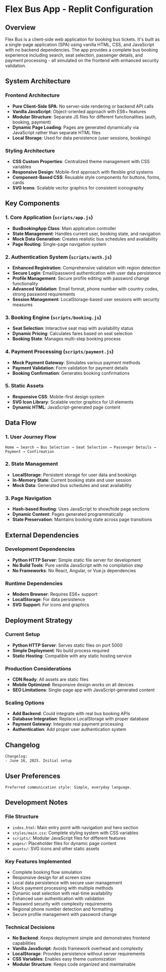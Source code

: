 # Flex Bus App - Replit Configuration

## Overview

Flex Bus is a client-side web application for booking bus tickets. It's built as a single-page application (SPA) using vanilla HTML, CSS, and JavaScript with no backend dependencies. The app provides a complete bus booking experience including search, seat selection, passenger details, and payment processing - all simulated on the frontend with enhanced security validation.

## System Architecture

### Frontend Architecture
- **Pure Client-Side SPA**: No server-side rendering or backend API calls
- **Vanilla JavaScript**: Object-oriented approach with ES6+ features
- **Modular Structure**: Separate JS files for different functionalities (auth, booking, payment)
- **Dynamic Page Loading**: Pages are generated dynamically via JavaScript rather than separate HTML files
- **Local Storage**: Used for data persistence (user sessions, bookings)

### Styling Architecture
- **CSS Custom Properties**: Centralized theme management with CSS variables
- **Responsive Design**: Mobile-first approach with flexible grid systems
- **Component-Based CSS**: Reusable style components for buttons, forms, cards
- **SVG Icons**: Scalable vector graphics for consistent iconography

## Key Components

### 1. Core Application (`scripts/app.js`)
- **BusBookingApp Class**: Main application controller
- **State Management**: Handles current user, booking state, and navigation
- **Mock Data Generation**: Creates realistic bus schedules and availability
- **Page Routing**: Single-page navigation system

### 2. Authentication System (`scripts/auth.js`)
- **Enhanced Registration**: Comprehensive validation with region detection
- **Secure Login**: Email/password authentication with user data persistence
- **Profile Management**: Secure profile editing with password change functionality
- **Advanced Validation**: Email format, phone number with country codes, strong password requirements
- **Session Management**: LocalStorage-based user sessions with security measures

### 3. Booking Engine (`scripts/booking.js`)
- **Seat Selection**: Interactive seat map with availability status
- **Dynamic Pricing**: Calculates fares based on seat selection
- **Booking State**: Manages multi-step booking process

### 4. Payment Processing (`scripts/payment.js`)
- **Mock Payment Gateway**: Simulates various payment methods
- **Payment Validation**: Form validation for payment details
- **Booking Confirmation**: Generates booking confirmations

### 5. Static Assets
- **Responsive CSS**: Mobile-first design system
- **SVG Icon Library**: Scalable vector graphics for UI elements
- **Dynamic HTML**: JavaScript-generated page content

## Data Flow

### 1. User Journey Flow
```
Home → Search → Bus Selection → Seat Selection → Passenger Details → Payment → Confirmation
```

### 2. State Management
- **LocalStorage**: Persistent storage for user data and bookings
- **In-Memory State**: Current booking state and user session
- **Mock Data**: Generated bus schedules and seat availability

### 3. Page Navigation
- **Hash-based Routing**: Uses JavaScript to show/hide page sections
- **Dynamic Content**: Pages generated programmatically
- **State Preservation**: Maintains booking state across page transitions

## External Dependencies

### Development Dependencies
- **Python HTTP Server**: Simple static file server for development
- **No Build Tools**: Pure vanilla JavaScript with no compilation step
- **No Frameworks**: No React, Angular, or Vue.js dependencies

### Runtime Dependencies
- **Modern Browser**: Requires ES6+ support
- **LocalStorage**: For data persistence
- **SVG Support**: For icons and graphics

## Deployment Strategy

### Current Setup
- **Python HTTP Server**: Serves static files on port 5000
- **Simple Deployment**: No build process required
- **Static Hosting**: Compatible with any static hosting service

### Production Considerations
- **CDN Ready**: All assets are static files
- **Mobile Optimized**: Responsive design works on all devices
- **SEO Limitations**: Single-page app with JavaScript-generated content

### Scaling Options
- **Add Backend**: Could integrate with real bus booking APIs
- **Database Integration**: Replace LocalStorage with proper database
- **Payment Gateway**: Integrate real payment processing
- **Authentication**: Add proper user authentication system

## Changelog

```
Changelog:
- June 16, 2025. Initial setup
```

## User Preferences

```
Preferred communication style: Simple, everyday language.
```

## Development Notes

### File Structure
- `index.html`: Main entry point with navigation and hero section
- `styles/main.css`: Complete styling system with CSS variables
- `scripts/`: Modular JavaScript files for different features
- `pages/`: Placeholder files for dynamic page content
- `assets/`: SVG icons and other static assets

### Key Features Implemented
- Complete booking flow simulation
- Responsive design for all screen sizes
- Local data persistence with secure user management
- Mock payment processing with multiple methods
- Dynamic seat selection with real-time availability
- Enhanced user authentication with validation
- Password security with complexity requirements
- Regional phone number detection and formatting
- Secure profile management with password change

### Technical Decisions
- **No Backend**: Keeps deployment simple and demonstrates frontend capabilities
- **Vanilla JavaScript**: Avoids framework overhead and complexity
- **LocalStorage**: Provides persistence without server requirements
- **CSS Variables**: Enables easy theme customization
- **Modular Structure**: Keeps code organized and maintainable